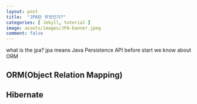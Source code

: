 ```yaml
---
layout: post
title:  "JPA란 무엇인가?"
categories: [ Jekyll, tutorial ]
image: assets/images/JPA-banner.jpeg
comment: false
---
```

what is the jpa?
jpa means Java Persistence API
before start we know about ORM

## ORM(Object Relation Mapping)

## Hibernate


